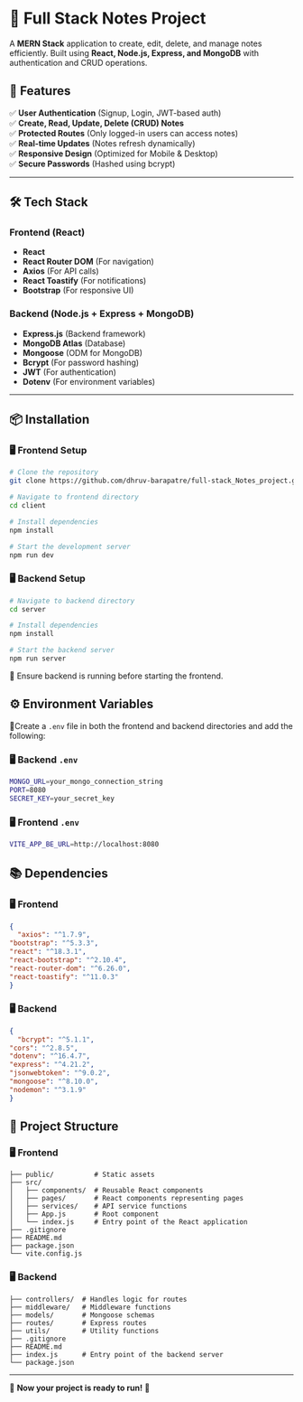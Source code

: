 # 📝 Full Stack Notes Project  
A **MERN Stack** application to create, edit, delete, and manage notes efficiently. Built using **React, Node.js, Express, and MongoDB** with authentication and CRUD operations.

## 🚀 Features  
✅ **User Authentication** (Signup, Login, JWT-based auth)  
✅ **Create, Read, Update, Delete (CRUD) Notes**  
✅ **Protected Routes** (Only logged-in users can access notes)  
✅ **Real-time Updates** (Notes refresh dynamically)  
✅ **Responsive Design** (Optimized for Mobile & Desktop)  
✅ **Secure Passwords** (Hashed using bcrypt)  

---

## 🛠 Tech Stack  

### **Frontend (React)**
- **React**
- **React Router DOM** (For navigation)
- **Axios** (For API calls)
- **React Toastify** (For notifications)
- **Bootstrap** (For responsive UI)

### **Backend (Node.js + Express + MongoDB)**
- **Express.js** (Backend framework)
- **MongoDB Atlas** (Database)
- **Mongoose** (ODM for MongoDB)
- **Bcrypt** (For password hashing)
- **JWT** (For authentication)
- **Dotenv** (For environment variables)

---

## 📦 Installation  

### 🖥️ **Frontend Setup**  
```sh
# Clone the repository
git clone https://github.com/dhruv-barapatre/full-stack_Notes_project.git

# Navigate to frontend directory
cd client

# Install dependencies
npm install

# Start the development server
npm run dev
```

### 🖥 Backend Setup
```sh
# Navigate to backend directory
cd server

# Install dependencies
npm install

# Start the backend server
npm run server

```
🚨 Ensure backend is running before starting the frontend.

## ⚙️ Environment Variables
 🚨Create a `.env` file in both the frontend and backend directories and add the following:

### 🖥 Backend `.env`
```sh
MONGO_URL=your_mongo_connection_string
PORT=8080
SECRET_KEY=your_secret_key
```

### 🖥️ Frontend `.env`
```sh
VITE_APP_BE_URL=http://localhost:8080
```

## 📚 Dependencies
### 🖥️ Frontend
```json
{
  "axios": "^1.7.9",
"bootstrap": "^5.3.3",
"react": "^18.3.1",
"react-bootstrap": "^2.10.4",
"react-router-dom": "^6.26.0",
"react-toastify": "^11.0.3"
}
```

### 🖥 Backend
```json
{
  "bcrypt": "^5.1.1",
"cors": "^2.8.5",
"dotenv": "^16.4.7",
"express": "^4.21.2",
"jsonwebtoken": "^9.0.2",
"mongoose": "^8.10.0",
"nodemon": "^3.1.9"
}
```

## 📂 Project Structure
### 🖥️ Frontend
```
├── public/          # Static assets  
├── src/  
│   ├── components/  # Reusable React components  
│   ├── pages/       # React components representing pages  
│   ├── services/    # API service functions  
│   ├── App.js       # Root component  
│   └── index.js     # Entry point of the React application  
├── .gitignore  
├── README.md  
├── package.json  
└── vite.config.js  

```

### 🖥 Backend
```
├── controllers/  # Handles logic for routes  
├── middleware/   # Middleware functions  
├── models/       # Mongoose schemas  
├── routes/       # Express routes  
├── utils/        # Utility functions  
├── .gitignore  
├── README.md  
├── index.js      # Entry point of the backend server  
└── package.json  

```
---
🚀 **Now your project is ready to run!** 🚀

